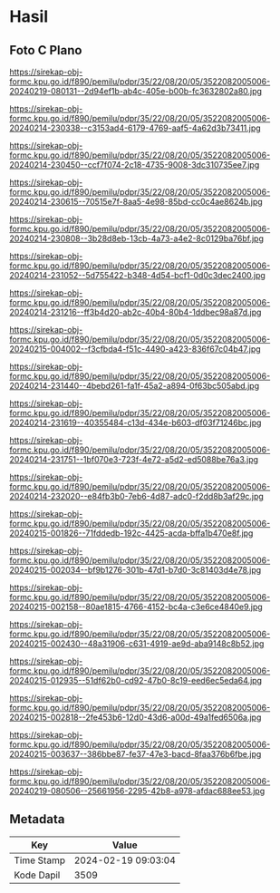 # Hasil

## Foto C Plano

https://sirekap-obj-formc.kpu.go.id/f890/pemilu/pdpr/35/22/08/20/05/3522082005006-20240219-080131--2d94ef1b-ab4c-405e-b00b-fc3632802a80.jpg

https://sirekap-obj-formc.kpu.go.id/f890/pemilu/pdpr/35/22/08/20/05/3522082005006-20240214-230338--c3153ad4-6179-4769-aaf5-4a62d3b73411.jpg

https://sirekap-obj-formc.kpu.go.id/f890/pemilu/pdpr/35/22/08/20/05/3522082005006-20240214-230450--ccf7f074-2c18-4735-9008-3dc310735ee7.jpg

https://sirekap-obj-formc.kpu.go.id/f890/pemilu/pdpr/35/22/08/20/05/3522082005006-20240214-230615--70515e7f-8aa5-4e98-85bd-cc0c4ae8624b.jpg

https://sirekap-obj-formc.kpu.go.id/f890/pemilu/pdpr/35/22/08/20/05/3522082005006-20240214-230808--3b28d8eb-13cb-4a73-a4e2-8c0129ba76bf.jpg

https://sirekap-obj-formc.kpu.go.id/f890/pemilu/pdpr/35/22/08/20/05/3522082005006-20240214-231052--5d755422-b348-4d54-bcf1-0d0c3dec2400.jpg

https://sirekap-obj-formc.kpu.go.id/f890/pemilu/pdpr/35/22/08/20/05/3522082005006-20240214-231216--ff3b4d20-ab2c-40b4-80b4-1ddbec98a87d.jpg

https://sirekap-obj-formc.kpu.go.id/f890/pemilu/pdpr/35/22/08/20/05/3522082005006-20240215-004002--f3cfbda4-f51c-4490-a423-836f67c04b47.jpg

https://sirekap-obj-formc.kpu.go.id/f890/pemilu/pdpr/35/22/08/20/05/3522082005006-20240214-231440--4bebd261-fa1f-45a2-a894-0f63bc505abd.jpg

https://sirekap-obj-formc.kpu.go.id/f890/pemilu/pdpr/35/22/08/20/05/3522082005006-20240214-231619--40355484-c13d-434e-b603-df03f71246bc.jpg

https://sirekap-obj-formc.kpu.go.id/f890/pemilu/pdpr/35/22/08/20/05/3522082005006-20240214-231751--1bf070e3-723f-4e72-a5d2-ed5088be76a3.jpg

https://sirekap-obj-formc.kpu.go.id/f890/pemilu/pdpr/35/22/08/20/05/3522082005006-20240214-232020--e84fb3b0-7eb6-4d87-adc0-f2dd8b3af29c.jpg

https://sirekap-obj-formc.kpu.go.id/f890/pemilu/pdpr/35/22/08/20/05/3522082005006-20240215-001826--71fddedb-192c-4425-acda-bffa1b470e8f.jpg

https://sirekap-obj-formc.kpu.go.id/f890/pemilu/pdpr/35/22/08/20/05/3522082005006-20240215-002034--bf9b1276-301b-47d1-b7d0-3c81403d4e78.jpg

https://sirekap-obj-formc.kpu.go.id/f890/pemilu/pdpr/35/22/08/20/05/3522082005006-20240215-002158--80ae1815-4766-4152-bc4a-c3e6ce4840e9.jpg

https://sirekap-obj-formc.kpu.go.id/f890/pemilu/pdpr/35/22/08/20/05/3522082005006-20240215-002430--48a31906-c631-4919-ae9d-aba9148c8b52.jpg

https://sirekap-obj-formc.kpu.go.id/f890/pemilu/pdpr/35/22/08/20/05/3522082005006-20240215-012935--51df62b0-cd92-47b0-8c19-eed6ec5eda64.jpg

https://sirekap-obj-formc.kpu.go.id/f890/pemilu/pdpr/35/22/08/20/05/3522082005006-20240215-002818--2fe453b6-12d0-43d6-a00d-49a1fed6506a.jpg

https://sirekap-obj-formc.kpu.go.id/f890/pemilu/pdpr/35/22/08/20/05/3522082005006-20240215-003637--386bbe87-fe37-47e3-bacd-8faa376b6fbe.jpg

https://sirekap-obj-formc.kpu.go.id/f890/pemilu/pdpr/35/22/08/20/05/3522082005006-20240219-080506--25661956-2295-42b8-a978-afdac688ee53.jpg


## Metadata

| Key        | Value               |
| ---------- | ------------------- |
| Time Stamp | 2024-02-19 09:03:04 |
| Kode Dapil | 3509                |



